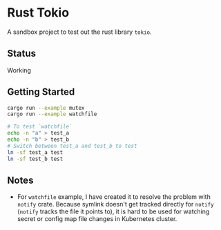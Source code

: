 # Rust Tokio

A sandbox project to test out the rust library `tokio`.

## Status

Working

## Getting Started

```bash
cargo run --example mutex
cargo run --example watchfile

# To test `watchfile`
echo -n "a" > test_a
echo -n "b" > test_b
# Switch between test_a and test_b to test
ln -sf test_a test
ln -sf test_b test
```

## Notes

- For `watchfile` example, I have created it to resolve the problem with
  `notify` crate. Because symlink doesn't get tracked directly for `notify`
  (`notify` tracks the file it points to), it is hard to be used for watching
  secret or config map file changes in Kubernetes cluster.
